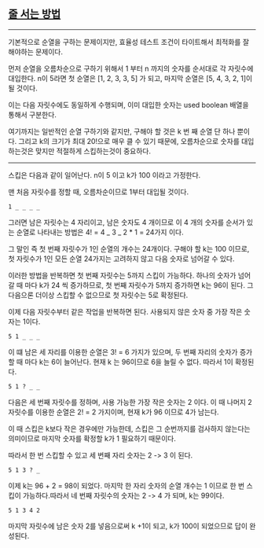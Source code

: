 ## [줄 서는 방법](https://school.programmers.co.kr/learn/courses/30/lessons/12936)

---

기본적으로 순열을 구하는 문제이지만, 효율성 테스트 조건이 타이트해서 최적화를 잘 해야하는 문제이다.

먼저 순열을 오름차순으로 구하기 위해서 1 부터 n 까지의 숫자를 순서대로 각 자릿수에 대입한다. n이 5라면 첫 순열은 [1, 2, 3, 3, 5] 가 되고, 마지막 순열은 [5, 4, 3, 2, 1]이 될 것이다.

이는 다음 자릿수에도 동일하게 수행되며, 이미 대입한 숫자는 used boolean 배열을 통해서 구분한다.

여기까지는 일반적인 순열 구하기와 같지만, 구해야 할 것은 k 번 째 순열 단 하나 뿐이다. 그리고 k의 크기가 최대 20!으로 매우 클 수 있기 때문에, 오름차순으로 숫자를 대입하는것은 맞지만 적절하게 스킵하는것이 중요하다.

---

스킵은 다음과 같이 일어난다. n이 5 이고 k가 100 이라고 가정한다.

맨 처음 자릿수를 정할 때, 오름차순이므로 1부터 대입될 것이다.

    1 _ _ _ _

그러면 남은 자릿수는 4 자리이고, 남은 숫자도 4 개이므로 이 4 개의 숫자를 순서가 있는 순열로 나타내는 방법은 4! = 4 _ 3 _ 2 \* 1 = 24가지 이다.

그 말인 즉 첫 번째 자릿수가 1인 순열의 개수는 24개이다. 구해야 할 k는 100 이므로, 첫 자릿수가 1인 모든 순열 24가지는 고려하지 않고 다음 숫자로 넘어갈 수 있다.

이러한 방법을 반복하면 첫 번째 자릿수는 5까지 스킵이 가능하다. 하나의 숫자가 넘어갈 때 마다 k가 24 씩 증가하므로, 첫 번째 자릿수가 5까지 증가하면 k는 96이 된다. 그 다음으론 더이상 스킵할 수 없으므로 첫 자릿수는 5로 확정된다.

이제 다음 자릿수부터 같은 작업을 반복하면 된다. 사용되지 않은 숫자 중 가장 작은 숫자는 1이다.

    5 1 _ _ _

이 떄 남은 세 자리를 이용한 순열은 3! = 6 가지가 있으며, 두 번째 자리의 숫자가 증가할 때 마다 k는 6이 늘어난다. 현재 k 는 96이므로 6을 늘릴 수 없다. 따라서 1이 확정된다.

    5 1 ? _ _

다음은 세 번째 자릿수를 정하며, 사용 가능한 가장 작은 숫자는 2 이다. 이 때 나머지 2 자릿수를 이용한 순열은 2! = 2 가지이며, 현재 k가 96 이므로 4가 남는다.

이 때 스킵은 k보다 작은 경우에만 가능한데, 스킵은 그 순번까지를 검사하지 않는다는 의미이므로 마지막 숫자를 확정할 k가 1 필요하기 때문이다.

따라서 한 번 스킵할 수 있고 세 번째 자리 숫자는 2 -> 3 이 된다.

    5 1 3 ? _

이제 k는 96 + 2 = 98이 되었다. 마지막 한 자리 숫자의 순열 개수는 1 이므로 한 번 스킵이 가능하다.따라서 네 번째 자릿수의 숫자는 2 -> 4 가 되며, k는 99이다.

    5 1 3 4 2

마지막 자릿수에 남은 숫자 2를 넣음으로써 k +1이 되고, k가 100이 되었으므로 답이 완성된다.
